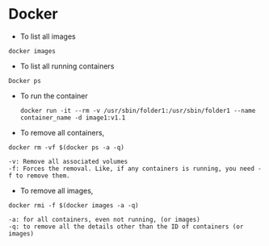 # Docker
* To list all images
```
docker images
```

* To list all running containers
```
Docker ps
```
* To run the container
  ```
  docker run -it --rm -v /usr/sbin/folder1:/usr/sbin/folder1 --name container_name -d image1:v1.1
  ```
* To remove all containers,
```
docker rm -vf $(docker ps -a -q)
```

    -v: Remove all associated volumes
    -f: Forces the removal. Like, if any containers is running, you need -f to remove them.


* To remove all images,
```
docker rmi -f $(docker images -a -q)
```
    -a: for all containers, even not running, (or images)
    -q: to remove all the details other than the ID of containers (or images)

